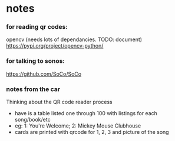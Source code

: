 # notes

### for reading qr codes:
opencv (needs lots of dependancies. TODO: document)
https://pypi.org/project/opencv-python/ 

### for talking to sonos:
https://github.com/SoCo/SoCo

### notes from the car
Thinking about the QR code reader process 
* have is a table listed one through 100 with listings for each song/book/etc
 * eg: 1: You're Welcome; 2: Mickey Mouse Clubhouse
* cards are printed with qrcode for 1, 2, 3 and picture of the song

